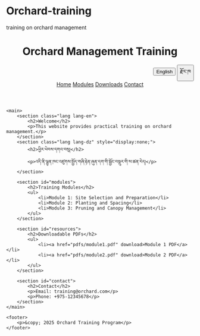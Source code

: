 # Orchard-training
training on orchard management

<!DOCTYPE html>
<html lang="en">
<head>
    <meta charset="UTF-8">
    <meta name="viewport" content="width=device-width, initial-scale=1.0">
    <title>Orchard Management Training</title>
    <link rel="stylesheet" href="css/style.css">
    <script>
        function switchLanguage(lang) {
            document.querySelectorAll('.lang').forEach(el => el.style.display = 'none');
            document.querySelectorAll('.lang-' + lang).forEach(el => el.style.display = 'block');
        }
    </script>
</head>
<body>
    <header>
        <h1>Orchard Management Training</h1>
        <div style="text-align:right;">
            <button onclick="switchLanguage('en')">English</button>
            <button onclick="switchLanguage('dz')">རྫོང་ཁ</button>
        </div>
        <nav>
            <a href="#">Home</a>
            <a href="#modules">Modules</a>
            <a href="#resources">Downloads</a>
            <a href="#contact">Contact</a>
        </nav>
    </header>

    <main>
        <section class="lang lang-en">
            <h2>Welcome</h2>
            <p>This website provides practical training on orchard management.</p>
        </section>
        <section class="lang lang-dz" style="display:none;">
            <h2>ཕྱིར་ཕེབས་དགའ་བསུ།</h2>
            <p>འདི་ནི་ལྷུན་ཁང་འཛུགས་སྤྱོད་གཞི་རྟེན་ཞུན་དག་གི་སྦྱོང་བསྡུར་གི་ས་ཚན་རེད།</p>
        </section>

        <section id="modules">
            <h2>Training Modules</h2>
            <ul>
                <li>Module 1: Site Selection and Preparation</li>
                <li>Module 2: Planting and Spacing</li>
                <li>Module 3: Pruning and Canopy Management</li>
            </ul>
        </section>

        <section id="resources">
            <h2>Downloadable PDFs</h2>
            <ul>
                <li><a href="pdfs/module1.pdf" download>Module 1 PDF</a></li>
                <li><a href="pdfs/module2.pdf" download>Module 2 PDF</a></li>
            </ul>
        </section>

        <section id="contact">
            <h2>Contact</h2>
            <p>Email: training@orchard.com</p>
            <p>Phone: +975-12345678</p>
        </section>
    </main>

    <footer>
        <p>&copy; 2025 Orchard Training Program</p>
    </footer>
</body>
</html>
